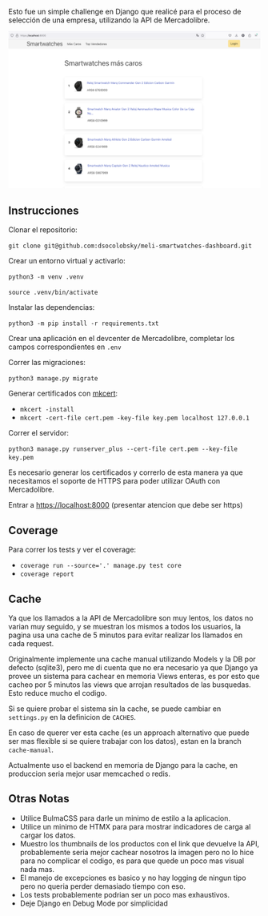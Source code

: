Esto fue un simple challenge en Django que realicé para el proceso de selección de una empresa, utilizando
la API de Mercadolibre.

![screenshot](https://github.com/dsocolobsky/meli-smartwatches-dashboard/blob/main/screenshot.png?raw=true)

## Instrucciones
Clonar el repositorio:

`git clone git@github.com:dsocolobsky/meli-smartwatches-dashboard.git`

Crear un entorno virtual y activarlo:

`python3 -m venv .venv`

`source .venv/bin/activate`

Instalar las dependencias:

`python3 -m pip install -r requirements.txt`

Crear una aplicación en el devcenter de Mercadolibre, completar
los campos correspondientes en `.env`

Correr las migraciones:

`python3 manage.py migrate`

Generar certificados con [mkcert](https://github.com/FiloSottile/mkcert):
* `mkcert -install`
* `mkcert -cert-file cert.pem -key-file key.pem localhost 127.0.0.1`

Correr el servidor:

`python3 manage.py runserver_plus --cert-file cert.pem --key-file key.pem
`

Es necesario generar los certificados y correrlo de esta manera ya que necesitamos el soporte de HTTPS
para poder utilizar OAuth con Mercadolibre.

Entrar a [https://localhost:8000](https://localhost:8000) (presentar atencion que debe ser https)

## Coverage
Para correr los tests y ver el coverage:
- `coverage run --source='.' manage.py test core`
- `coverage report`

## Cache
Ya que los llamados a la API de Mercadolibre son muy lentos, los datos no varian muy seguido, y se muestran los mismos a todos
los usuarios, la pagina usa una cache de 5 minutos para evitar realizar los llamados en cada request.

Originalmente implemente una cache manual utilizando Models y la DB por defecto (sqlite3), pero me di cuenta que no era
necesario ya que Django ya provee un sistema para cachear en memoria Views enteras, es por esto que cacheo por 5 minutos
las views que arrojan resultados de las busquedas. Esto reduce mucho el codigo.

Si se quiere probar el sistema sin la cache, se puede cambiar en `settings.py` en la definicion de `CACHES`.

En caso de querer ver esta cache (es un approach alternativo que puede ser mas flexible si se quiere trabajar con los datos),
estan en la branch `cache-manual`.

Actualmente uso el backend en memoria de Django para la cache, en produccion seria mejor usar memcached o redis.

## Otras Notas
- Utilice BulmaCSS para darle un minimo de estilo a la aplicacion.
- Utilice un minimo de HTMX para para mostrar indicadores de carga al cargar los datos.
- Muestro los thumbnails de los productos con el link que devuelve la API, probablemente seria mejor cachear
  nosotros la imagen pero no lo hice para no complicar el codigo, es para que quede un poco mas visual nada mas.
- El manejo de excepciones es basico y no hay logging de ningun tipo pero no queria perder demasiado tiempo con eso.
- Los tests probablemente podrian ser un poco mas exhaustivos.
- Deje Django en Debug Mode por simplicidad

